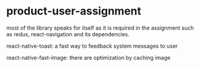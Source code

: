 # product-user-assignment
most of the library speaks for itself as it is required in the assignment such as
redux, react-navigation and its dependencies.

react-native-toast: a fast way to feedback system messages to user

react-native-fast-image: there are optimization by caching image


